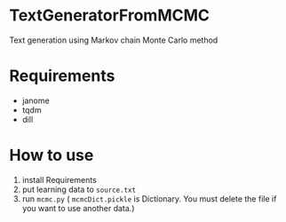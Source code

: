 # TextGeneratorFromMCMC
Text generation using Markov chain Monte Carlo method
# Requirements
* janome
* tqdm
* dill

# How to use
1. install Requirements
2. put learning data to `source.txt`
3. run `mcmc.py` ( `mcmcDict.pickle` is Dictionary. You must delete the file if you want to use another data.)
